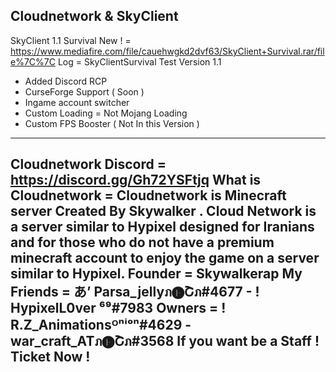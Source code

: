 Cloudnetwork & SkyClient 
------------------------------------------------------------------------------------------------------------------------
SkyClient 1.1 Survival New ! = https://www.mediafire.com/file/cauehwgkd2dvf63/SkyClient+Survival.rar/file%7C%7C
Log = 
SkyClientSurvival Test Version 1.1
- Added Discord RCP 
- CurseForge Support ( Soon )
- Ingame account switcher 
- Custom Loading = Not Mojang Loading 
- Custom FPS Booster ( Not In this Version ) 
------------------------------------------------------------------------------------------------------------------------
Cloudnetwork Discord = https://discord.gg/Gh72YSFtjq
What is Cloudnetwork = Cloudnetwork is Minecraft server Created By Skywalker . Cloud Network is a server similar to Hypixel designed for Iranians and for those who do not have a premium minecraft account to enjoy the game on a server similar to Hypixel.
Founder = Skywalkerap
My Friends = あ’ Parsa_jellyภ🅔Շภ#4677 - ! HypixelL0ver ⁶⁹#7983
Owners = ! R.Z_Animationsᴼⁿⁱᵒⁿ#4629 - war_craft_ATภ🅔Շภ#3568
If you want be a Staff ! Ticket Now ! 
------------------------------------------------------------------------------------------------------------------------
